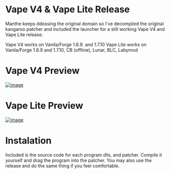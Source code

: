 # Vape V4 & Vape Lite Release

Manthe keeps ddossing the original domain so I've decompiled the original kangaroo patcher and included the launcher for a still working Vape V4 and Vape Lite release.

Vape V4 works on Vanila/Forge 1.8.9. and 1.7.10
Vape Lite works on Vanila/Forge 1.8.9 and 1.7.10, CB (offline), Lunar, BLC, Labymod

# Vape V4 Preview
[![image](https://user-images.githubusercontent.com/74628243/113896600-177fb280-9798-11eb-9895-283a5213ba4c.png)](https://github.com/nivkali/vape/releases/download/v2.5.8/vape.zip)

# Vape Lite Preview
[![image](https://user-images.githubusercontent.com/74628243/113896709-3120fa00-9798-11eb-8d3b-e39d022f48cc.png)](https://github.com/nivkali/vape/releases/download/v2.5.8/vape.zip)

# Instalation
Included is the source code for each program dlls, and patcher. Compile it yourself and drag the program into the patcher.
You may also use the release and do the same thing if you feel comfortable.

























